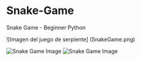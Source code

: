 # Snake-Game
Snake Game - Beginner Python

![Imagen del juego de serpiente] (SnakeGame.png)

<image src="https://github.com/natamador19/Snake-Game/blob/main/SnakeGame.png" alt ="Snake Game Image">

<image src="https://github.com/natamador19/Snake-Game/blob/main/GameOver.png" alt ="Snake Game Image">
